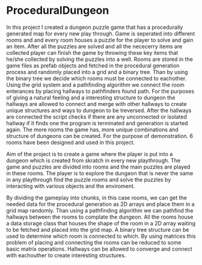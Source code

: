 # ProceduralDungeon
 
In this project I created a dungeon puzzle game that 
has a procedurally generated map for every new play through. Game is seperated 
into different rooms and and every room houses a puzzle for the player to solve 
and gain an item. After all the puzzles are solved and all the nececerry items are 
collected player can finish the game by throwing these key items that he/she 
collected by solving the puzzles into a well. 
Rooms are stored in the game files as prefab objects and fetched in the procedural 
generation process and randomly placed into a grid and a binary tree. Than by 
using the binary tree we decide which rooms must be connected to eachother. 
Using the grid system and a pathfinding algorithm we connect the room 
enterances by placing hallways to pathfinders found path. For the purposes of 
giving a natural feeling and a interesting structure to dungeon the hallways are 
allowed to connect and merge with other hallways to create unique structures and 
ways to dungeon to be treversed. After the hallways are connected the script 
checks if there are any unconnected or isolated hallway if it finds one the program 
is terminated and generation is started again. The more rooms the game has, more 
unique combinations and structure of dungeons can be created. For the purpose 
of demonstration. 6 rooms have been designed and used in this project. 

Aim of the project is to create a game where the player is put into a dungeon which 
is created from skratch in every new playthrough. The game and puzzles are 
divided into rooms and the main puzzles are played in these rooms. The player is 
to explore the dungeon that is never the same in any playthrough find the puzzle 
rooms and solve the puzzles by interacting with various objects and the 
enviroment. 

By dividing the gameplay into chunks, in this case rooms, we can get the needed 
data for the procedural generation as 2D arrays and place them in a grid map 
randomly. Than using a pathfinding algorithm we can pathfind the hallways 
between the rooms to complate the dungeon. All the rooms house a data storage 
class that houses the shape of the room in a 2D array waiting to be fetched and 
placed into the grid map. A binary tree structure can be used to determine which 
room is connected to which. By using matrices this problem of placing and 
connecting the rooms can be reduced to some basic matrix operations. Hallways 
can be allowed to converge and connect with eachouther to create interesting 
structures.
